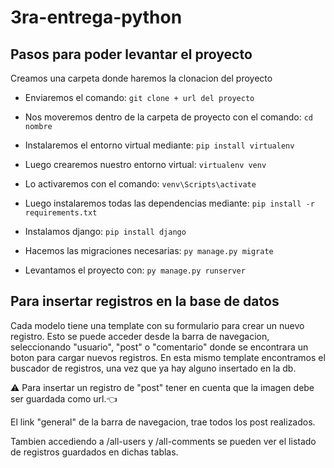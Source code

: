# 3ra-entrega-python

## Pasos para poder levantar el proyecto

Creamos una carpeta donde haremos la clonacion del proyecto
- Enviaremos el comando: `git clone + url del proyecto`
- Nos moveremos dentro de la carpeta de proyecto con el comando: `cd nombre`
- Instalaremos el entorno virtual mediante: `pip install virtualenv`
- Luego crearemos nuestro entorno virtual: `virtualenv venv`
- Lo activaremos con el comando: `venv\Scripts\activate`

- Luego instalaremos todas las dependencias mediante: `pip install -r requirements.txt`
- Instalamos django: `pip install django`
- Hacemos las migraciones necesarias: `py manage.py migrate`
- Levantamos el proyecto con: `py manage.py runserver`

## Para insertar registros en la base de datos

Cada modelo tiene una template con su formulario para crear un nuevo registro.
Esto se puede acceder desde la barra de navegacion, seleccionando "usuario", "post" o "comentario" donde se encontrara un boton para cargar nuevos registros.
En esta mismo template encontramos el buscador de registros, una vez que ya hay alguno insertado en la db.

⚠ Para insertar un registro de "post" tener en cuenta que la imagen debe ser guardada como url.👈

El link "general" de la barra de navegacion, trae todos los post realizados.

Tambien accediendo a /all-users y /all-comments se pueden ver el listado de registros guardados en dichas tablas.



